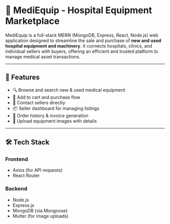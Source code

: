 # 🏥 MediEquip - Hospital Equipment Marketplace

MediEquip is a full-stack MERN (MongoDB, Express, React, Node.js) web application designed to streamline the sale and purchase of **new and used hospital equipment and machinery**.
It connects hospitals, clinics, and individual sellers with buyers, offering an efficient and trusted platform to manage medical asset transactions.

---

## 🚀 Features

- 🔍 Browse and search new & used medical equipment
- 🛒 Add to cart and purchase flow
- 💬 Contact sellers directly
- 📦 Seller dashboard for managing listings
- 🧾 Order history & invoice generation
- 📸 Upload equipment images with details


---

## 🛠 Tech Stack

### Frontend
- Axios (for API requests)
- React Router

### Backend
- Node.js
- Express.js
- MongoDB (via Mongoose)
- Multer (for image uploads)

